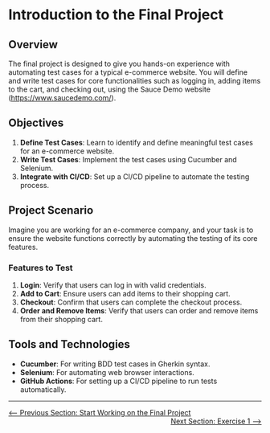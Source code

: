 # Introduction to the Final Project

## Overview

The final project is designed to give you hands-on experience with automating test cases for a typical e-commerce website. You will define and write test cases for core functionalities such as logging in, adding items to the cart, and checking out, using the Sauce Demo website (https://www.saucedemo.com/).

## Objectives

1. **Define Test Cases**: Learn to identify and define meaningful test cases for an e-commerce website.
2. **Write Test Cases**: Implement the test cases using Cucumber and Selenium.
3. **Integrate with CI/CD**: Set up a CI/CD pipeline to automate the testing process.

## Project Scenario

Imagine you are working for an e-commerce company, and your task is to ensure the website functions correctly by automating the testing of its core features.

### Features to Test

1. **Login**: Verify that users can log in with valid credentials.
2. **Add to Cart**: Ensure users can add items to their shopping cart.
3. **Checkout**: Confirm that users can complete the checkout process.
4. **Order and Remove Items**: Verify that users can order and remove items from their shopping cart.

## Tools and Technologies

- **Cucumber**: For writing BDD test cases in Gherkin syntax.
- **Selenium**: For automating web browser interactions.
- **GitHub Actions**: For setting up a CI/CD pipeline to run tests automatically.

---

<div style="width: 100%">
<a href='index.md'><-- Previous Section: Start Working on the Final Project</a>
<div align="right"><a href='exercise-1.md'> Next Section: Exercise 1 --></a></div>
</div>
